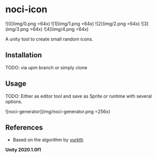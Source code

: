 # noci-icon

![0](img/0.png =64x)
![1](img/1.png =64x)
![2](img/2.png =64x)
![3](img/3.png =64x)
![4](img/4.png =64x)

A unity tool to create small random icons.

## Installation

TODO: via upm branch or simply clone

## Usage

TODO: Either as editor tool and save as Sprite or runtime with several options.

![noci-generator](img/noci-generator.png =256x)

## References

- Based on the algorithm by [yurkth](https://github.com/yurkth/sprator)

**Unity 2020.1.0f1**
